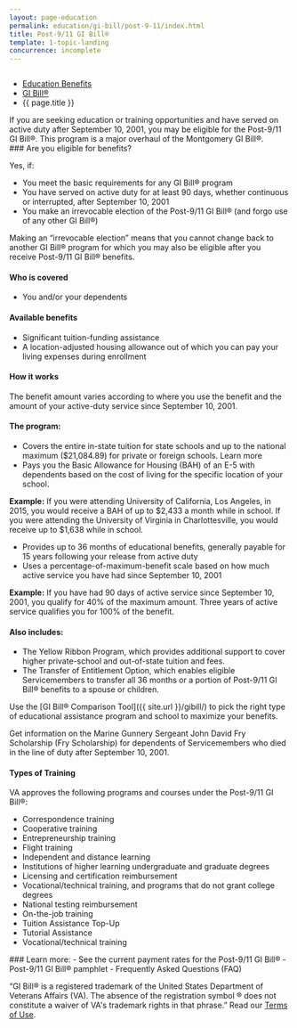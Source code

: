 ```yaml
---
layout: page-education
permalink: education/gi-bill/post-9-11/index.html
title: Post-9/11 GI Bill®
template: 1-topic-landing
concurrence: incomplete
---
```


<div class="splash" markdown="0">
<div class="row" markdown="0">
<div class="small-12 columns" markdown="0">

<ul class="breadcrumbs" role="menubar" aria-label="Primary">
<li class="parent"><a href="{{ site.url }}/education/">Education Benefits</a></li>
<li class="parent"><a href="{{ site.url }}/education/gi-bill/">GI Bill®</a></li>
<li class="active">{{ page.title }}</li>
</ul>

</div>
</div>
</div>

<div class="main" role="main" markdown="0">

<!--<div class="action-bar">
  <div class="row">
    <div class="small-12 columns">

    </div>
  </div>  
</div>-->

<div class="section one" markdown="0">
<div class="primary" markdown="0">
<div class="row" markdown="0">
<div class="small-12 columns" markdown="1">
If you are seeking education or training opportunities and have served on active duty after September 10, 2001, you may be eligible for the Post-9/11 GI Bill®. This program is a major overhaul of the Montgomery GI Bill®.
</div>
<div class="small-12 columns" markdown="1">
<div class="call-out">
### Are you eligible for benefits?

Yes, if:

-  You meet the basic requirements for any GI Bill® program
-  You have served on active duty for at least 90 days, whether continuous or interrupted, after September 10, 2001
-  You make an irrevocable election of the Post-9/11 GI Bill® (and forgo use of any other GI Bill®)

Making an “irrevocable election” means that you cannot change back to another GI Bill® program for which you may also be eligible after you receive Post-9/11 GI Bill® benefits.

#### Who is covered
- You and/or your dependents

#### Available benefits
- Significant tuition-funding assistance
- A location-adjusted housing allowance out of which you can pay your living expenses during enrollment

#### How it works
The benefit amount varies according to where you use the benefit and the amount of your active-duty service since September 10, 2001.

#### The program:
- Covers the entire in-state tuition for state schools and up to the national maximum ($21,084.89) for private or foreign schools. Learn more
- Pays you the Basic Allowance for Housing (BAH) of an E-5 with dependents based on the cost of living for the specific location of your school.

**Example:** If you were attending University of California, Los Angeles, in 2015, you would receive a BAH of up to $2,433 a month while in school. If you were attending the University of Virginia in Charlottesville, you would receive up to $1,638 while in school.

- Provides up to 36 months of educational benefits, generally payable for 15 years following your release from active duty
- Uses a percentage-of-maximum-benefit scale based on how much active service you have had since September 10, 2001  

**Example:** If you have had 90 days of active service since September 10, 2001, you qualify for 40% of the maximum amount. Three years of active service qualifies you for 100% of the benefit.

#### Also includes:
- The Yellow Ribbon Program, which provides additional support to cover higher private-school and out-of-state tuition and fees.
- The Transfer of Entitlement Option, which enables eligible Servicemembers to transfer all 36 months or a portion of Post-9/11 GI Bill® benefits to a spouse or children.

Use the [GI Bill® Comparison Tool]({{ site.url }}/gibill/) to pick the right type of educational assistance program and school to maximize your benefits.

Get information on the Marine Gunnery Sergeant John David Fry Scholarship (Fry Scholarship) for dependents of Servicemembers who died in the line of duty after September 10, 2001.

#### Types of Training

VA approves the following programs and courses under the Post-9/11 GI Bill®:

- Correspondence training
- Cooperative training
- Entrepreneurship training
- Flight training
- Independent and distance learning
- Institutions of higher learning undergraduate and graduate degrees
- Licensing and certification reimbursement
- Vocational/technical training, and programs that do not grant college degrees
- National testing reimbursement
- On-the-job training
- Tuition Assistance Top-Up
- Tutorial Assistance
- Vocational/technical training
</div>
</div>

<div class="small-12 columns" markdown="1">### Learn more:
- See the current payment rates for the Post-9/11 GI Bill®
- Post-9/11 GI Bill® pamphlet
- Frequently Asked Questions (FAQ)
</div>

“GI Bill® is a registered trademark of the United States Department of Veterans Affairs (VA). The absence of the registration symbol ® does not constitute a waiver of VA's trademark rights in that phrase.” Read our [Terms of Use](http://www.benefits.va.gov/GIBILL/Trademark_Terms_of_Use.asp).

</div>
</div>
</div>

</div>
